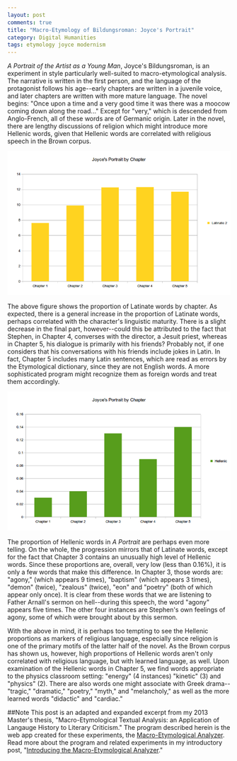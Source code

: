 ```yaml
---
layout: post
comments: true
title: "Macro-Etymology of Bildungsroman: Joyce's Portrait"
category: Digital Humanities
tags: etymology joyce modernism
---
```


_A Portrait of the Artist as a Young Man_, Joyce's Bildungsroman, is an experiment in style particularly well-suited to macro-etymological analysis. The narrative is written in the first person, and the language of the protagonist follows his age--early chapters are written in a juvenile voice, and later chapters are written with more mature language. The novel begins: "Once upon a time and a very good time it was there was a moocow coming down along the road..." Except for "very," which is descended from Anglo-French, all of these words are of Germanic origin. Later in the novel, there are lengthy discussions of religion which might introduce more Hellenic words, given that Hellenic words are correlated with religious speech in the Brown corpus.

![Latinate Words in _Portrait_, by Chapter](/images/macro-etym/portrait-2g-w-lat.png) 

The above figure shows the proportion of Latinate words by chapter. As expected, there is a general increase in the proportion of Latinate words, perhaps correlated with the character's linguistic maturity. There is a slight decrease in the final part, however--could this be attributed to the fact that Stephen, in Chapter 4, converses with the director, a Jesuit priest, whereas in Chapter 5, his dialogue is primarily with his friends? Probably not, if one considers that his conversations with his friends include jokes in Latin. In fact, Chapter 5 includes many Latin sentences, which are read as errors by the Etymological dictionary, since they are not English words. A more sophisticated program might recognize them as foreign words and treat them accordingly. 

![Hellenic Words in _Portrait_, by Chapter](/images/macro-etym/portrait-2g-hel.png) 

The proportion of Hellenic words in _A Portrait_ are perhaps even more telling. On the whole, the progression mirrors that of Latinate words, except for the fact that Chapter 3 contains an unusually high level of Hellenic words. Since these proportions are, overall, very low (less than 0.16%), it is only a few words that make this difference. In Chapter 3, those words are: "agony," (which appears 9 times), "baptism" (which appears 3 times), "demon" (twice), "zealous" (twice), "eon" and "poetry" (both of which appear only once). It is clear from these words that we are listening to Father Arnall's sermon on hell--during this speech, the word "agony" appears five times. The other four instances are Stephen's own feelings of agony, some of which were brought about by this sermon. 

With the above in mind, it is perhaps too tempting to see the Hellenic proportions as markers of religious language, especially since religion is one of the primary motifs of the latter half of the novel. As the Brown corpus has shown us, however, high proportions of Hellenic words aren't only correlated with religious language, but with learned language, as well. Upon examination of the Hellenic words in Chapter 5, we find words appropriate to the physics classroom setting: "energy" (4 instances) "kinetic" (3) and "physics" (2). There are also words one might associate with Greek drama--"tragic," "dramatic," "poetry," "myth," and "melancholy," as well as the more learned words "didactic" and "cardiac." 

##Note
This post is an adapted and expanded excerpt from my 2013 Master's thesis, "Macro-Etymological Textual Analysis: an Application of Langauge History to Literary Criticism." The program described herein is the web app created for these experiments, the [Macro-Etymological Analyzer](http://jonreeve.com/etym). Read more about the program and related experiments in my introductory post, "[Introducing the Macro-Etymological Analyzer](/2013/11/introducing-the-macro-etymological-analyzer/)."   
